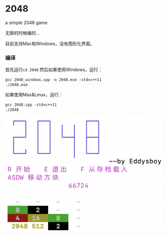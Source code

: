 # 2048
a simple 2048 game

无聊的时候编的...

目前支持Mac和Windows，没有图形化界面。

### 编译
首先运行`cd 2048`
然后如果使用Windows，运行：
```
gcc 2048_windows.cpp -o 2048.exe -std=c++11
./2048.exe
```
如果使用Max&Linux，运行：
```
gcc 2048.cpp -std=c++11
./2048
```

![failed](/2048_p0.png)
